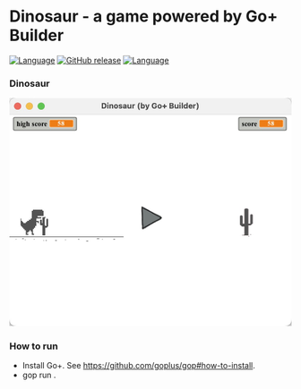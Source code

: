 Dinosaur - a game powered by Go+ Builder
=========

[![Language](https://img.shields.io/badge/language-Go+-blue.svg)](https://github.com/goplus/gop)
[![GitHub release](https://img.shields.io/github/v/tag/xushiwei/Dinosaur.svg?label=release)](https://github.com/xushiwei/Dinosaur/releases)
[![Language](https://img.shields.io/badge/game_engine-spx-green.svg)](https://github.com/goplus/spx)

### Dinosaur

![Screen Shot](assets/scr.jpg)

### How to run

- Install Go+. See https://github.com/goplus/gop#how-to-install.
- gop run .
